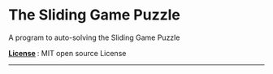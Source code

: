 # The Sliding Game Puzzle

A program to auto-solving the Sliding Game Puzzle

<b> <a href = "https://github.com/aaryarajoju/TheSlidingPuzzle/blob/main/LICENSE">License</a> </b> : MIT open source License

---
